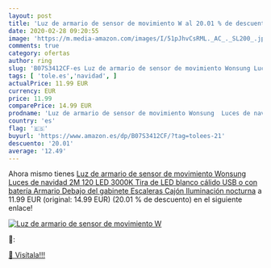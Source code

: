 ```yaml
---
layout: post
title: 'Luz de armario de sensor de movimiento W al 20.01 % de descuento'
date: 2020-02-28 09:20:55
image: 'https://m.media-amazon.com/images/I/51pJhvCsRML._AC_._SL200_.jpg'
comments: true
category: ofertas
author: ring
slug: 'B07S3412CF-es Luz de armario de sensor de movimiento Wonsung Luces de...'
tags: [ 'tole.es','navidad', ]
actualPrice: 11.99 EUR
currency: EUR
price: 11.99
comparePrice: 14.99 EUR
prodname: 'Luz de armario de sensor de movimiento Wonsung  Luces de navidad 2M 120 LED 3000K Tira de LED blanco cálido  USB o con batería  Armario  Debajo del gabinete  Escaleras  Cajón  Iluminación nocturna'
country: 'es'
flag: '🇪🇸'
buyurl: 'https://www.amazon.es/dp/B07S3412CF/?tag=tolees-21'
descuento: '20.01'
average: '12.49'
---
```


Ahora mismo tienes [Luz de armario de sensor de movimiento Wonsung  Luces de navidad 2M 120 LED 3000K Tira de LED blanco cálido  USB o con batería  Armario  Debajo del gabinete  Escaleras  Cajón  Iluminación nocturna](https://www.amazon.es/dp/B07S3412CF/?tag=tolees-21) a 11.99 EUR (original: 14.99 EUR) (20.01 %  de descuento) en el siguiente enlace!

[![Luz de armario de sensor de movimiento W](https://m.media-amazon.com/images/I/51pJhvCsRML._AC_._SL200_.jpg)](https://www.amazon.es/dp/B07S3412CF/?tag=tolees-21)

🔎:


[🛒 Visítala!!!](https://www.amazon.es/dp/B07S3412CF/?tag=tolees-21)
